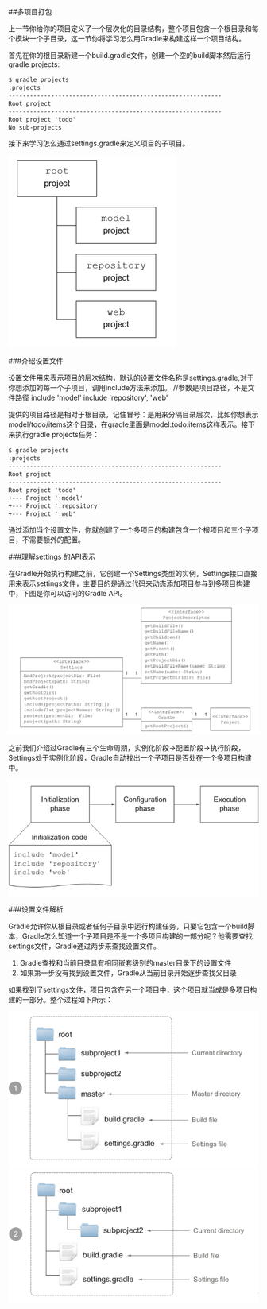 ##多项目打包

上一节你给你的项目定义了一个层次化的目录结构，整个项目包含一个根目录和每个模块一个子目录，这一节你将学习怎么用Gradle来构建这样一个项目结构。

首先在你的根目录新建一个build.gradle文件，创建一个空的build脚本然后运行gradle projects:

	$ gradle projects
	:projects
	------------------------------------------------------------
	Root project
	------------------------------------------------------------
	Root project 'todo'
	No sub-projects

接下来学习怎么通过settings.gradle来定义项目的子项目。

![](/images/dag38.png)

###介绍设置文件

设置文件用来表示项目的层次结构，默认的设置文件名称是settings.gradle,对于你想添加的每一个子项目，调用include方法来添加。
	//参数是项目路径，不是文件路径
	include 'model'
	include 'repository', 'web'

提供的项目路径是相对于根目录，记住冒号：是用来分隔目录层次，比如你想表示model/todo/items这个目录，在gradle里面是model:todo:items这样表示。接下来执行gradle projects任务：

	$ gradle projects
	:projects
	------------------------------------------------------------
	Root project
	------------------------------------------------------------
	Root project 'todo'
	+--- Project ':model'
	+--- Project ':repository'
	+--- Project ':web'

通过添加当个设置文件，你就创建了一个多项目的构建包含一个根项目和三个子项目，不需要额外的配置。

###理解settings 的API表示

在Gradle开始执行构建之前，它创建一个Settings类型的实例，Settings接口直接用来表示settings文件，主要目的是通过代码来动态添加项目参与到多项目构建中，下图是你可以访问的Gradle API。

![](/images/dag39.png)

之前我们介绍过Gradle有三个生命周期，实例化阶段->配置阶段->执行阶段，Settings处于实例化阶段，Gradle自动找出一个子项目是否处在一个多项目构建中。

![](/images/dag40.png)

###设置文件解析

Gradle允许你从根目录或者任何子目录中运行构建任务，只要它包含一个build脚本，Gradle怎么知道一个子项目是不是一个多项目构建的一部分呢？他需要查找settings文件，Gradle通过两步来查找设置文件。

1. Gradle查找和当前目录具有相同嵌套级别的master目录下的设置文件
2. 如果第一步没有找到设置文件，Gradle从当前目录开始逐步查找父目录

如果找到了settings文件，项目包含在另一个项目中，这个项目就当成是多项目构建的一部分。整个过程如下所示：

![](/images/dag41.png)
![](/images/dag42.png)







